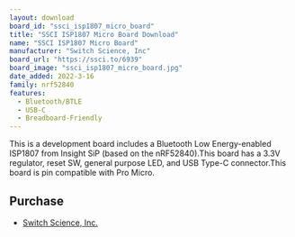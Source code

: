 ```yaml
---
layout: download
board_id: "ssci_isp1807_micro_board"
title: "SSCI ISP1807 Micro Board Download"
name: "SSCI ISP1807 Micro Board"
manufacturer: "Switch Science, Inc"
board_url: "https://ssci.to/6939"
board_image: "ssci_isp1807_micro_board.jpg"
date_added: 2022-3-16
family: nrf52840
features:
  - Bluetooth/BTLE
  - USB-C
  - Breadboard-Friendly
---
```


This is a development board includes a Bluetooth Low Energy-enabled ISP1807 from Insight SiP (based on the nRF52840).This board has a 3.3V regulator, reset SW, general purpose LED, and USB Type-C connector.This board is pin compatible with Pro Micro.

## Purchase
* [Switch Science, Inc.](https://ssci.to/6939)
